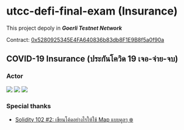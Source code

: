 # utcc-defi-final-exam (Insurance)
This project depoly in ***Goerli Testnet Network***

Contract: [0x5280925345E4FA640836b83db8F1E9B8f5a0f90a](https://goerli.etherscan.io/address/0x5280925345e4fa640836b83db8f1e9b8f5a0f90a)

## COVID-19 Insurance (ประกันโควิด 19 เจอ-จ่าย-จบ)
### Actor
<img src="http://yuml.me/diagram/plain/usecase/[Owner (Admin)]-(ฝากเงินเข้าระบบ), [Owner (Admin)]-(ถอนเงินจากระบบ), [Owner (Admin)]-(เพิ่มโรงพยาบาลในระบบ), [Owner (Admin)]-(ลบโรงพยาบาลในระบบ)">

<img src="http://yuml.me/diagram/plain/usecase/[Customer]-(ซื้อประกัน)">

<img src="http://yuml.me/diagram/plain/usecase/[Hopital]-(เคลมประกันให้กับผู้ที่ติดเชื้อโควิด)">

### Special thanks
- [Solidity 102 #2: เขียนโค้ดอย่างไรให้ใช้ Map แบบคูลๆ ❄️](https://medium.com/band-protocol-thailand/solidity-102-2-%E0%B9%80%E0%B8%82%E0%B8%B5%E0%B8%A2%E0%B8%99%E0%B9%82%E0%B8%84%E0%B9%89%E0%B8%94%E0%B8%AD%E0%B8%A2%E0%B9%88%E0%B8%B2%E0%B8%87%E0%B9%84%E0%B8%A3%E0%B9%83%E0%B8%AB%E0%B9%89%E0%B9%83%E0%B8%8A%E0%B9%89-map-%E0%B9%81%E0%B8%9A%E0%B8%9A%E0%B8%84%E0%B8%B9%E0%B8%A5%E0%B9%86-1ffbf170e44a)